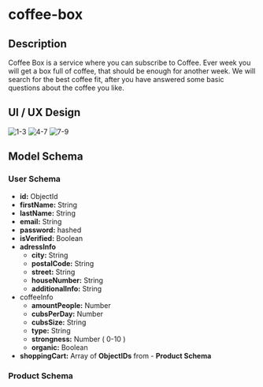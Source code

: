 # coffee-box

## Description
Coffee Box is a service where you can subscribe to Coffee. Ever week you will get a box full of coffee, that should be enough for another week. 
We will search for the best coffee fit, after you have answered some basic questions about the coffee you like.

## UI / UX Design
![1-3](https://i.imgur.com/K2L7ba8.png)
![4-7](https://i.imgur.com/AUJOFvn.png)
![7-9](https://i.imgur.com/kJvsFIg.png)

## Model Schema
  ### **User Schema**
  
  - **id:** ObjectId
  - **firstName:** String
  - **lastName:** String
  - **email:** String
  - **password:** hashed
  - **isVerified:** Boolean
  - **adressInfo** 
    -  **city:** String
    -  **postalCode:** String
    -  **street:** String
    -  **houseNumber:** String
    -  **additionalInfo:** String
  - coffeeInfo
    - **amountPeople:** Number
    - **cubsPerDay:** Number
    - **cubsSize:** String
    - **type:** String
    - **strongness:** Number ( 0-10 )
    - **organic:** Boolean
  - **shoppingCart:** Array of **ObjectIDs** from - **Product Schema**


  ### **Product Schema**
  

      
    


  
  
